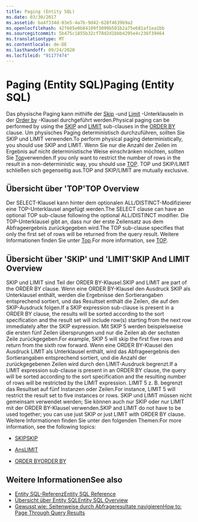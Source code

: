 ```yaml
---
title: Paging (Entity SQL)
ms.date: 03/30/2017
ms.assetid: ba4f334d-03e5-4a7b-9d42-628f4639b9a2
ms.openlocfilehash: 42f685e0b84109f3099b501b2a75e681af1ea1bb
ms.sourcegitcommit: 5b475c1855b32cf78d2d1bbb4295e4c236f39464
ms.translationtype: MT
ms.contentlocale: de-DE
ms.lasthandoff: 09/24/2020
ms.locfileid: "91177474"
---
```

# <a name="paging-entity-sql"></a><span data-ttu-id="c98f8-102">Paging (Entity SQL)</span><span class="sxs-lookup"><span data-stu-id="c98f8-102">Paging (Entity SQL)</span></span>

<span data-ttu-id="c98f8-103">Das physische Paging kann mithilfe der [Skip](skip-entity-sql.md) -und [Limit](limit-entity-sql.md) -Unterklauseln in der [Order by](order-by-entity-sql.md) -Klausel durchgeführt werden.</span><span class="sxs-lookup"><span data-stu-id="c98f8-103">Physical paging can be performed by using the [SKIP](skip-entity-sql.md) and [LIMIT](limit-entity-sql.md) sub-clauses in the [ORDER BY](order-by-entity-sql.md) clause.</span></span> <span data-ttu-id="c98f8-104">Um physisches Paging deterministisch durchzuführen, sollten Sie SKIP und LIMIT verwenden.</span><span class="sxs-lookup"><span data-stu-id="c98f8-104">To perform physical paging deterministically, you should use SKIP and LIMIT.</span></span> <span data-ttu-id="c98f8-105">Wenn Sie nur die Anzahl der Zeilen im Ergebnis auf nicht deterministische Weise einschränken möchten, sollten Sie [Top](top-entity-sql.md)verwenden.</span><span class="sxs-lookup"><span data-stu-id="c98f8-105">If you only want to restrict the number of rows in the result in a non-deterministic way, you should use [TOP](top-entity-sql.md).</span></span> <span data-ttu-id="c98f8-106">TOP und SKIP/LIMIT schließen sich gegenseitig aus.</span><span class="sxs-lookup"><span data-stu-id="c98f8-106">TOP and SKIP/LIMIT are mutually exclusive.</span></span>  
  
## <a name="top-overview"></a><span data-ttu-id="c98f8-107">Übersicht über 'TOP'</span><span class="sxs-lookup"><span data-stu-id="c98f8-107">TOP Overview</span></span>  

 <span data-ttu-id="c98f8-108">Der SELECT-Klausel kann hinter dem optionalen ALL/DISTINCT-Modifizierer eine TOP-Unterklausel angefügt werden.</span><span class="sxs-lookup"><span data-stu-id="c98f8-108">The SELECT clause can have an optional TOP sub-clause following the optional ALL/DISTINCT modifier.</span></span> <span data-ttu-id="c98f8-109">Die TOP-Unterklausel gibt an, dass nur der erste Zeilensatz aus dem Abfrageergebnis zurückgegeben wird.</span><span class="sxs-lookup"><span data-stu-id="c98f8-109">The TOP sub-clause specifies that only the first set of rows will be returned from the query result.</span></span> <span data-ttu-id="c98f8-110">Weitere Informationen finden Sie unter [Top](top-entity-sql.md).</span><span class="sxs-lookup"><span data-stu-id="c98f8-110">For more information, see [TOP](top-entity-sql.md).</span></span>  
  
## <a name="skip-and-limit-overview"></a><span data-ttu-id="c98f8-111">Übersicht über 'SKIP' und 'LIMIT'</span><span class="sxs-lookup"><span data-stu-id="c98f8-111">SKIP And LIMIT Overview</span></span>  

 <span data-ttu-id="c98f8-112">SKIP und LIMIT sind Teil der ORDER BY-Klausel.</span><span class="sxs-lookup"><span data-stu-id="c98f8-112">SKIP and LIMIT are part of the ORDER BY clause.</span></span> <span data-ttu-id="c98f8-113">Wenn eine ORDER BY-Klausel den Ausdruck SKIP als Unterklausel enthält, werden die Ergebnisse den Sortierangaben entsprechend sortiert, und das Resultset enthält die Zeilen, die auf den SKIP-Ausdruck folgen.</span><span class="sxs-lookup"><span data-stu-id="c98f8-113">If a SKIP expression sub-clause is present in a ORDER BY clause, the results will be sorted according to the sort specification and the result set will include row(s) starting from the next row immediately after the SKIP expression.</span></span> <span data-ttu-id="c98f8-114">Mit SKIP 5 werden beispielsweise die ersten fünf Zeilen übersprungen und nur die Zeilen ab der sechsten Zeile zurückgegeben.</span><span class="sxs-lookup"><span data-stu-id="c98f8-114">For example, SKIP 5 will skip the first five rows and return from the sixth row forward.</span></span> <span data-ttu-id="c98f8-115">Wenn eine ORDER BY-Klausel den Ausdruck LIMIT als Unterklausel enthält, wird das Abfrageergebnis den Sortierangaben entsprechend sortiert, und die Anzahl der zurückgegebenen Zeilen wird durch den LIMIT-Ausdruck begrenzt.</span><span class="sxs-lookup"><span data-stu-id="c98f8-115">If a LIMIT expression sub-clause is present in an ORDER BY clause, the query will be sorted according to the sort specification and the resulting number of rows will be restricted by the LIMIT expression.</span></span> <span data-ttu-id="c98f8-116">LIMIT 5 z. B. begrenzt das Resultset auf fünf Instanzen oder Zeilen.</span><span class="sxs-lookup"><span data-stu-id="c98f8-116">For instance, LIMIT 5 will restrict the result set to five instances or rows.</span></span> <span data-ttu-id="c98f8-117">SKIP und LIMIT müssen nicht gemeinsam verwendet werden; Sie können auch nur SKIP oder nur LIMIT mit der ORDER BY-Klausel verwenden.</span><span class="sxs-lookup"><span data-stu-id="c98f8-117">SKIP and LIMIT do not have to be used together; you can use just SKIP or just LIMIT with ORDER BY clause.</span></span> <span data-ttu-id="c98f8-118">Weitere Informationen finden Sie unter den folgenden Themen:</span><span class="sxs-lookup"><span data-stu-id="c98f8-118">For more information, see the following topics:</span></span>  
  
- [<span data-ttu-id="c98f8-119">SKIP</span><span class="sxs-lookup"><span data-stu-id="c98f8-119">SKIP</span></span>](skip-entity-sql.md)  
  
- [<span data-ttu-id="c98f8-120">Ans</span><span class="sxs-lookup"><span data-stu-id="c98f8-120">LIMIT</span></span>](limit-entity-sql.md)  
  
- [<span data-ttu-id="c98f8-121">ORDER BY</span><span class="sxs-lookup"><span data-stu-id="c98f8-121">ORDER BY</span></span>](order-by-entity-sql.md)  
  
## <a name="see-also"></a><span data-ttu-id="c98f8-122">Weitere Informationen</span><span class="sxs-lookup"><span data-stu-id="c98f8-122">See also</span></span>

- [<span data-ttu-id="c98f8-123">Entity SQL-Referenz</span><span class="sxs-lookup"><span data-stu-id="c98f8-123">Entity SQL Reference</span></span>](entity-sql-reference.md)
- [<span data-ttu-id="c98f8-124">Übersicht über Entity SQL</span><span class="sxs-lookup"><span data-stu-id="c98f8-124">Entity SQL Overview</span></span>](entity-sql-overview.md)
- <span data-ttu-id="c98f8-125">[Gewusst wie: Seitenweise durch Abfrageresultate navigieren](/previous-versions/dotnet/netframework-4.0/bb738702(v=vs.100))</span><span class="sxs-lookup"><span data-stu-id="c98f8-125">[How to: Page Through Query Results](/previous-versions/dotnet/netframework-4.0/bb738702(v=vs.100))</span></span>
